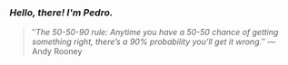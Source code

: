 ### *Hello, there! I'm Pedro.*
> ″*The 50-50-90 rule: Anytime you have a 50-50 chance of getting something right, there’s a 90% probability you’ll get it wrong.*″
 — Andy Rooney

